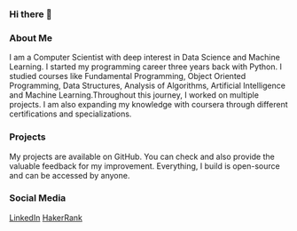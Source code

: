 ### Hi there 👋

<!--
**MuneelRaza/MuneelRaza** is a ✨ _special_ ✨ repository because its `README.md` (this file) appears on your GitHub profile.

Here are some ideas to get you started:

- 🔭 I’m currently working on ...
- 🌱 I’m currently learning ...
- 👯 I’m looking to collaborate on ...
- 🤔 I’m looking for help with ...
- 💬 Ask me about ...
- 📫 How to reach me: ...
- 😄 Pronouns: ...
- ⚡ Fun fact: ...
-->
### About Me
I am a Computer Scientist with deep interest in Data Science and Machine Learning. I started my programming career three years back with Python. I studied courses like Fundamental Programming, Object Oriented Programming, Data Structures, Analysis of Algorithms, Artificial Intelligence and Machine Learning.Throughout this journey, I worked on multiple projects. I am also expanding my knowledge with coursera through different certifications and specializations.
### Projects
My projects are available on GitHub. You can check and also provide the valuable feedback for my improvement. Everything, I build is open-source and can be accessed by anyone.
### Social Media
[LinkedIn](https://www.linkedin.com/in/muneel-raza-naqvi-802565239/)
[HakerRank](https://www.hackerrank.com/muneelraza1016?hr_r=1)
